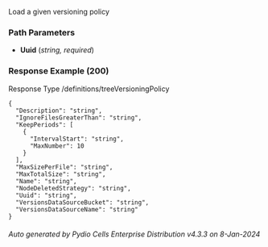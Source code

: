 






 
Load a given versioning policy  


### Path Parameters

 - **Uuid** (_string, required_) 




### Response Example (200)
Response Type /definitions/treeVersioningPolicy

```
{
  "Description": "string",
  "IgnoreFilesGreaterThan": "string",
  "KeepPeriods": [
    {
      "IntervalStart": "string",
      "MaxNumber": 10
    }
  ],
  "MaxSizePerFile": "string",
  "MaxTotalSize": "string",
  "Name": "string",
  "NodeDeletedStrategy": "string",
  "Uuid": "string",
  "VersionsDataSourceBucket": "string",
  "VersionsDataSourceName": "string"
}
```




###### Auto generated by Pydio Cells Enterprise Distribution v4.3.3 on 8-Jan-2024
